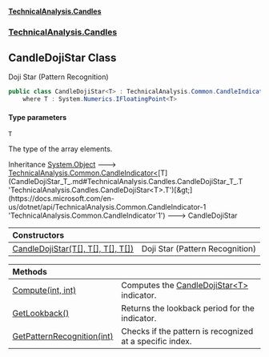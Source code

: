 #### [TechnicalAnalysis.Candles](Atypical.TechnicalAnalysis.Candles.md 'Atypical.TechnicalAnalysis.Candles')
### [TechnicalAnalysis.Candles](Atypical.TechnicalAnalysis.Candles.md#TechnicalAnalysis.Candles 'TechnicalAnalysis.Candles')

## CandleDojiStar<T> Class

Doji Star (Pattern Recognition)

```csharp
public class CandleDojiStar<T> : TechnicalAnalysis.Common.CandleIndicator<T>
    where T : System.Numerics.IFloatingPoint<T>
```
#### Type parameters

<a name='TechnicalAnalysis.Candles.CandleDojiStar_T_.T'></a>

`T`

The type of the array elements.

Inheritance [System.Object](https://docs.microsoft.com/en-us/dotnet/api/System.Object 'System.Object') &#129106; [TechnicalAnalysis.Common.CandleIndicator&lt;](https://docs.microsoft.com/en-us/dotnet/api/TechnicalAnalysis.Common.CandleIndicator-1 'TechnicalAnalysis.Common.CandleIndicator`1')[T](CandleDojiStar_T_.md#TechnicalAnalysis.Candles.CandleDojiStar_T_.T 'TechnicalAnalysis.Candles.CandleDojiStar<T>.T')[&gt;](https://docs.microsoft.com/en-us/dotnet/api/TechnicalAnalysis.Common.CandleIndicator-1 'TechnicalAnalysis.Common.CandleIndicator`1') &#129106; CandleDojiStar<T>

| Constructors | |
| :--- | :--- |
| [CandleDojiStar(T[], T[], T[], T[])](CandleDojiStar_T_.CandleDojiStar(T[],T[],T[],T[]).md 'TechnicalAnalysis.Candles.CandleDojiStar<T>.CandleDojiStar(T[], T[], T[], T[])') | Doji Star (Pattern Recognition) |

| Methods | |
| :--- | :--- |
| [Compute(int, int)](CandleDojiStar_T_.Compute(int,int).md 'TechnicalAnalysis.Candles.CandleDojiStar<T>.Compute(int, int)') | Computes the [CandleDojiStar&lt;T&gt;](CandleDojiStar_T_.md 'TechnicalAnalysis.Candles.CandleDojiStar<T>') indicator. |
| [GetLookback()](CandleDojiStar_T_.GetLookback().md 'TechnicalAnalysis.Candles.CandleDojiStar<T>.GetLookback()') | Returns the lookback period for the indicator. |
| [GetPatternRecognition(int)](CandleDojiStar_T_.GetPatternRecognition(int).md 'TechnicalAnalysis.Candles.CandleDojiStar<T>.GetPatternRecognition(int)') | Checks if the pattern is recognized at a specific index. |
